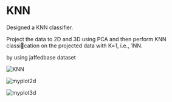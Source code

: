 # KNN
Designed a KNN classifier.

Project the data to 2D and 3D using PCA and then perform KNN classication on the
projected data with K=1, i.e., 1NN.

by using jaffedbase dataset

![KNN](https://user-images.githubusercontent.com/24508376/219874759-8b282714-c9b0-4319-8fb9-7d482ddf87ed.png)

![myplot2d](https://user-images.githubusercontent.com/24508376/219874769-6341582b-c759-4495-9543-e09b2a4b80c6.png)

![myplot3d](https://user-images.githubusercontent.com/24508376/219874777-bef53f09-3e24-4e46-bf2a-a4939fbed343.png)

